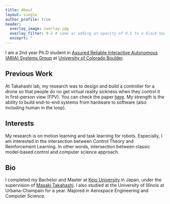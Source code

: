 ```yaml
---
title: About
layout: single
author_profile: true
header:
  overlay_image: overlay.jpg
  overlay_filter: 0.2 # same as adding an opacity of 0.5 to a black background
  exceprt: "                                                                               "
---
```


I am a 2nd year Ph.D student in [Assured Reliable Interactive Autonomous (ARIA) Systems Group](https://www.ariasystems.group/) at [University of Colorado Boulder](https://www.colorado.edu/cs/).

## Previous Work

At Takahashi lab, my research was to design and build a controller for a drone so that people do no get virtual reality sickness when they control it in first-person view (FPV). You can check the paper [here](https://link.springer.com/article/10.1007/s10846-019-01054-6).
My strength is the ability to build end-to-end systems from hardware to software (also including human in the loop).

## Interests

My research is on motion learning and task learning for robots.
Especially, I am interested in the intersection between Control Theory and Reinforcement Learning.
In other words, intersection between classic model-based control and computer science approach.

## Bio

I completed my Bachelor and Master at [Keio University](https://www.keio.ac.jp/) in Japan, under the supervision of [Masaki Takahashi](http://www.yt.sd.keio.ac.jp).
I also studied at the University of Illinois at Urbana-Champain for a year. Majored in Aerospace Engineering and Computer Science.
